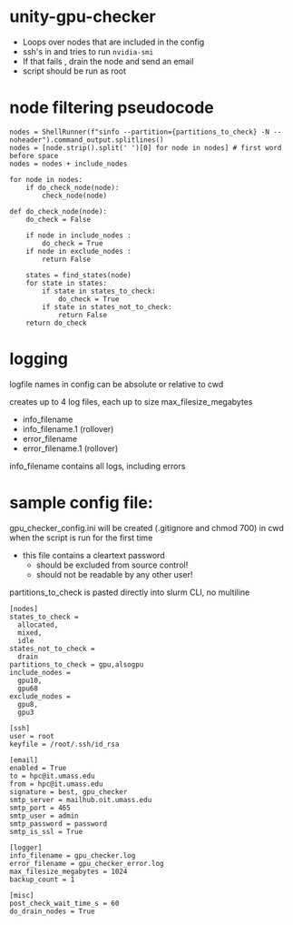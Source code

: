 # unity-gpu-checker
* Loops over nodes that are included in the config
* ssh's in and tries to run `nvidia-smi`
* If that fails , drain the node and send an email
* script should be run as root

# node filtering pseudocode
```
nodes = ShellRunner(f"sinfo --partition={partitions_to_check} -N --noheader").command_output.splitlines()
nodes = [node.strip().split(' ')[0] for node in nodes] # first word before space
nodes = nodes + include_nodes

for node in nodes:
    if do_check_node(node):
        check_node(node)

def do_check_node(node):
    do_check = False
    
    if node in include_nodes : 
        do_check = True
    if node in exclude_nodes :
        return False

    states = find_states(node)
    for state in states:
        if state in states_to_check:
            do_check = True
        if state in states_not_to_check:
            return False
    return do_check
```

# logging
logfile names in config can be absolute or relative to cwd

creates up to 4 log files, each up to size max_filesize_megabytes
  * info_filename
  * info_filename.1 (rollover)
  * error_filename
  * error_filename.1 (rollover)

info_filename contains all logs, including errors

# sample config file:
gpu_checker_config.ini will be created (.gitignore and chmod 700) in cwd when the script is run for the first time
* this file contains a cleartext password
  * should be excluded from source control!
  * should not be readable by any other user!

partitions_to_check is pasted directly into slurm CLI, no multiline

```
[nodes]
states_to_check = 
  allocated,
  mixed,
  idle
states_not_to_check = 
  drain
partitions_to_check = gpu,alsogpu
include_nodes = 
  gpu10,
  gpu68
exclude_nodes =
  gpu8,
  gpu3

[ssh]
user = root
keyfile = /root/.ssh/id_rsa

[email]
enabled = True
to = hpc@it.umass.edu
from = hpc@it.umass.edu
signature = best, gpu_checker
smtp_server = mailhub.oit.umass.edu
smtp_port = 465
smtp_user = admin
smtp_password = password
smtp_is_ssl = True

[logger]
info_filename = gpu_checker.log
error_filename = gpu_checker_error.log
max_filesize_megabytes = 1024
backup_count = 1

[misc]
post_check_wait_time_s = 60
do_drain_nodes = True

```
